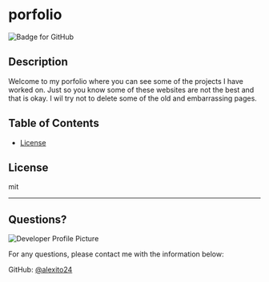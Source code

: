 # porfolio
  ![Badge for GitHub](https://img.shields.io/github/languages/top/alexito24/porfolio-7?style=flat&logo=appveyor)


  ## Description


  Welcome to my porfolio where you can see some of the projects I have worked on. Just so you know some of these websites are not the best and that is okay. I wil try not to delete some of the old and embarrassing pages.
  ## Table of Contents
  * [License](#license)

  ## License

  mit

  ---

  ## Questions?

  ![Developer Profile Picture](https://avatars.githubusercontent.com/u/87586398?v=4)

  For any questions, please contact me with the information below:

  GitHub: [@alexito24](https://api.github.com/users/alexito24)
